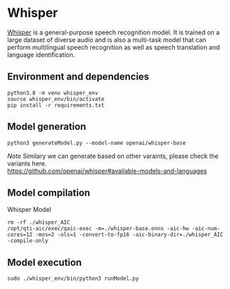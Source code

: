 # Whisper

[Whisper](ihttps://github.com/openai/whisper) is a general-purpose speech recognition model. It is trained on a large dataset of diverse audio and is also a multi-task model that can perform multilingual speech recognition as well as speech translation and language identification.

## Environment and dependencies

```commandline
python3.8 -m venv whisper_env
source whisper_env/bin/activate
pip install -r requirements.txt
```

## Model generation

```commandline
python3 generateModel.py --model-name openai/whisper-base
```

*Note* Similary we can generate based on other varaints, please check the variants here.<br>
https://github.com/openai/whisper#available-models-and-languages

## Model compilation

Whisper Model

```commandline
rm -rf ./whisper_AIC
/opt/qti-aic/exec/qaic-exec -m=./whisper-base.onnx -aic-hw -aic-num-cores=12 -mos=2 -ols=1 -convert-to-fp16 -aic-binary-dir=./whisper_AIC -compile-only
```

## Model execution

```commandline
sudo ./whisper_env/bin/python3 runModel.py
```
